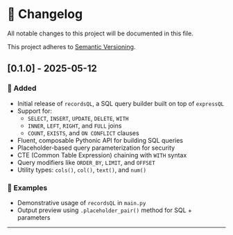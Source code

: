 # 📓 Changelog

All notable changes to this project will be documented in this file.

This project adheres to [Semantic Versioning](https://semver.org/spec/v2.0.0.html).

## [0.1.0] - 2025-05-12

### 🎉 Added

- Initial release of `recordsQL`, a SQL query builder built on top of `expressQL`
- Support for:
  - `SELECT`, `INSERT`, `UPDATE`, `DELETE`, `WITH`
  - `INNER`, `LEFT`, `RIGHT`, and `FULL` joins
  - `COUNT`, `EXISTS`, and `ON CONFLICT` clauses
- Fluent, composable Pythonic API for building SQL queries
- Placeholder-based query parameterization for security
- CTE (Common Table Expression) chaining with `WITH` syntax
- Query modifiers like `ORDER_BY`, `LIMIT`, and `OFFSET`
- Utility types: `cols()`, `col()`, `text()`, and `num()`

### 🧪 Examples

- Demonstrative usage of `recordsQL` in `main.py`
- Output preview using `.placeholder_pair()` method for SQL + parameters

---

